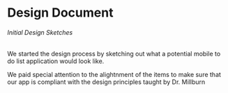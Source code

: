 # Design Document



###### Initial Design Sketches

We started the design process by sketching out what a potential mobile to do list application would look like.

We paid special attention to the alightnment of the items to make sure that our app is compliant with the design principles taught by Dr. Millburn
